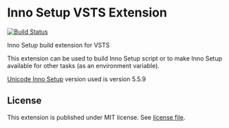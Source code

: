 # Inno Setup VSTS Extension

[![Build Status](https://travis-ci.org/echizenryoma/vsts-inno-setup-extension.svg?branch=master)](https://travis-ci.org/echizenryoma/vsts-inno-setup-extension)

Inno Setup build extension for VSTS

This extension can be used to build Inno Setup script or to make Inno Setup available for other tasks (as an environment variable).

[Unicode Inno Setup](http://www.jrsoftware.org/isinfo.php) version used is version 5.5.9

## License

This extension is published under MIT license. See [license file](../master/LICENSE).
